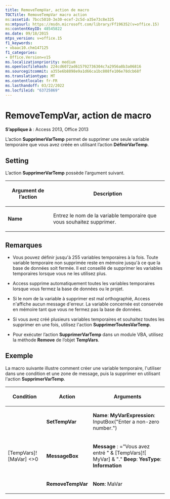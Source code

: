 ```yaml
---
title: RemoveTempVar, action de macro
TOCTitle: RemoveTempVar macro action
ms:assetid: 7bcc5010-3e30-ecef-2c5d-a35e73c8e325
ms:mtpsurl: https://msdn.microsoft.com/library/Ff196352(v=office.15)
ms:contentKeyID: 48545822
ms.date: 09/18/2015
mtps_version: v=office.15
f1_keywords:
- vbaac10.chm147125
f1_categories:
- Office.Version=v15
ms.localizationpriority: medium
ms.openlocfilehash: 224cd6072ad615792736304c7a2956a8b3a06816
ms.sourcegitcommit: a355e6b8898e9a1d66ca1bc808fe106e78dcb68f
ms.translationtype: MT
ms.contentlocale: fr-FR
ms.lasthandoff: 03/22/2022
ms.locfileid: "63725869"
---
```

# <a name="removetempvar-macro-action"></a>RemoveTempVar, action de macro


**S’applique à** : Access 2013, Office 2013



L’action **SupprimerVarTemp** permet de supprimer une seule variable temporaire que vous avez créée en utilisant l’action **DéfinirVarTemp**.

## <a name="setting"></a>Setting

L’action **SupprimerVarTemp** possède l’argument suivant.

<table>
<colgroup>
<col />
<col />
</colgroup>
<thead>
<tr class="header">
<th><p>Argument de l’action</p></th>
<th><p>Description</p></th>
</tr>
</thead>
<tbody>
<tr class="odd">
<td><p><strong>Name</strong></p></td>
<td><p>Entrez le nom de la variable temporaire que vous souhaitez supprimer.</p></td>
</tr>
</tbody>
</table>


## <a name="remarks"></a>Remarques

  - Vous pouvez définir jusqu'à 255 variables temporaires à la fois. Toute variable temporaire non supprimée reste en mémoire jusqu'à ce que la base de données soit fermée. Il est conseillé de supprimer les variables temporaires lorsque vous ne les utilisez plus.

  - Access supprime automatiquement toutes les variables temporaires lorsque vous fermez la base de données ou le projet.

  - Si le nom de la variable à supprimer est mal orthographié, Access n'affiche aucun message d'erreur. La variable concernée est conservée en mémoire tant que vous ne fermez pas la base de données.

  - Si vous avez créé plusieurs variables temporaires et souhaitez toutes les supprimer en une fois, utilisez l'action **SupprimerToutesVarTemp**.

  - Pour exécuter l’action **SupprimerVarTemp** dans un module VBA, utilisez la méthode **Remove** de l’objet **TempVars**.

## <a name="example"></a>Exemple

La macro suivante illustre comment créer une variable temporaire, l'utiliser dans une condition et une zone de message, puis la supprimer en utilisant l'action **SupprimerVarTemp**.

<table>
<colgroup>
<col />
<col />
<col />
</colgroup>
<thead>
<tr class="header">
<th><p>Condition</p></th>
<th><p>Action</p></th>
<th><p>Arguments</p></th>
</tr>
</thead>
<tbody>
<tr class="odd">
<td><p></p></td>
<td><p><strong>SetTempVar</strong></p></td>
<td><p><strong>Name</strong>: <strong>MyVarExpression</strong>: InputBox(&quot;Enter a non-zero number.&quot;)</p></td>
</tr>
<tr class="even">
<td><p>[TempVars]![MaVar] &lt;&gt;0</p></td>
<td><p><strong>MessageBox</strong></p></td>
<td><p><strong>Message</strong> : =&quot;Vous avez entré &quot; &amp; [TempVars]![ MyVar] &amp; &quot;.&quot; <strong>Beep</strong>: <strong>YesType</strong>: <strong>Information</strong></p></td>
</tr>
<tr class="odd">
<td><p></p></td>
<td><p><strong>RemoveTempVar</strong></p></td>
<td><p><strong>Nom</strong>: MaVar</p></td>
</tr>
</tbody>
</table>

